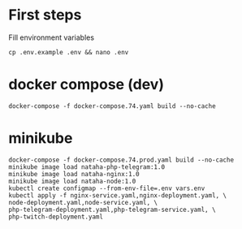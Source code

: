 # First steps
Fill environment variables 
```
cp .env.example .env && nano .env
```

# docker compose (dev)
```
docker-compose -f docker-compose.74.yaml build --no-cache
```

# minikube

```
docker-compose -f docker-compose.74.prod.yaml build --no-cache
minikube image load nataha-php-telegram:1.0
minikube image load nataha-nginx:1.0
minikube image load nataha-node:1.0
kubectl create configmap --from-env-file=.env vars.env
kubectl apply -f nginx-service.yaml,nginx-deployment.yaml, \ 
node-deployment.yaml,node-service.yaml, \ 
php-telegram-deployment.yaml,php-telegram-service.yaml, \ 
php-twitch-deployment.yaml
```